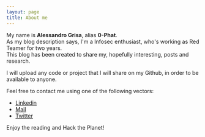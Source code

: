 ```yaml
---
layout: page
title: About me
---
```


My name is **Alessandro Grisa**, alias **0-Phat**.  
As my blog description says, I'm a Infosec enthusiast, who's working as Red Teamer for two years.  
This blog has been created to share my, hopefully interesting, posts and research.

I will upload any code or project that I will share on my Github, in order to be available to anyone.

Feel free to contact me using one of the following vectors:

* [Linkedin](https://www.linkedin.com/in/alessandro-grisa-5671b5136/)
* [Mail](mailto:zer0phat@protonmail.ch)
* [Twitter](https://twitter.com/zer0phat)

Enjoy the reading and Hack the Planet!
